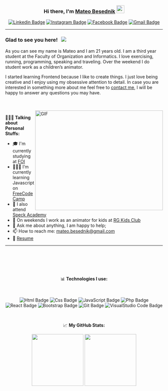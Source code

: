 <div align="center">

### Hi there, I'm <a href="https://www.linkedin.com/in/mateo-besednik-752172202/" target="_blank">Mateo Besednik</a> <img src="https://media.giphy.com/media/hvRJCLFzcasrR4ia7z/giphy.gif" width="25px">

[![Linkedin Badge](https://img.shields.io/badge/-LinkedIn-0e76a8?style=flat-square&logo=Linkedin&logoColor=white)](https://www.linkedin.com/in/mateo-besednik-752172202/)
[![Instagram Badge](https://img.shields.io/badge/-Instagram-e4405f?style=flat-square&logo=Instagram&logoColor=white)](https://www.instagram.com/mateo_besednik/?hl=hr)
[![Facebook Badge](https://img.shields.io/badge/Facebook-1877F2?style=flat-square&logo=facebook&logoColor=white)](https://www.facebook.com/mateo.besednik/)
<a href="mailto:mateo.besednik@gmail.com">![Gmail Badge](https://img.shields.io/badge/Gmail-D14836?style=flat-square&logo=gmail&logoColor=white)</a>
</div>

<hr>

### Glad to see you here! &nbsp; ![](https://visitor-badge.glitch.me/badge?page_id=MBesednik.MBesednik)

As you can see my name is Mateo and I am 21 years old. I am a third year student at the Faculty of Organization and Informatics. I love exercising, running, programming, speaking and traveling. Over the weekend I do student work as a children’s animator.

I started learning Frontend because I like to create things. I just love being creative and I enjoy using my obsessive attention to detail. In case you are interested in something more about me feel free to <a href="mailto:mateo.besednik@gmail.com">contact me</a>, I will be happy to answer any questions you may have.

</br>
</br>

<img align="right" alt="GIF" src="https://github.com/Gapur/Gapur/blob/master/coding.gif?raw=true" width="408" height="318" />
  

🙋🏻‍♂️ **Talking about Personal Stuffs:**

- 🎓 I'm currently studying at <a href="https://www.foi.unizg.hr/">FOI</a>
- 👨🏻‍💻 I’m currently learning Javascript on <a href="freeCodeCamp">FreeCodeCamp</a>
- 🚀 I also attend <a href="https://www.speck.agency/">Speck Academy</a>
- 🤡 On weekends I work as an animator for kids at <a href="https://rg-kidsclub.eu/">RG Kids Club</a>
- 💬 Ask me about anything, I am happy to help;
- 📫 How to reach me: mateo.besednik@gmail.com
- 📝 [Resume](https://pdfhost.io/v/ClqynHWBE_Europass.pdf)

<hr>

</br></br></br></br>

<div align="center">

📊 **Technologies I use:**

</br>

![Html Badge](https://img.shields.io/badge/HTML5-E34F26?style=for-the-badge&logo=html5&logoColor=white)
![Css Badge](https://img.shields.io/badge/CSS3-1572B6?style=for-the-badge&logo=css3&logoColor=white)
![JavaScript Badge](https://img.shields.io/badge/JavaScript-F7DF1E?style=for-the-badge&logo=javascript&logoColor=black)
![Php Badge](https://img.shields.io/badge/PHP-777BB4?style=for-the-badge&logo=php&logoColor=white)
![React Badge](https://img.shields.io/badge/React-20232A?style=for-the-badge&logo=react&logoColor=61DAFB)
![Bootstrap Badge](https://img.shields.io/badge/Bootstrap-563D7C?style=for-the-badge&logo=bootstrap&logoColor=white)
![Git Badge](https://img.shields.io/badge/Git-F05032?style=for-the-badge&logo=git&logoColor=white)
![VisualStudio Code Badge](https://img.shields.io/badge/Visual_Studio_Code-0078D4?style=for-the-badge&logo=visual%20studio%20code&logoColor=white)
</div>
</br>

<div align="center">

📈 **My GitHub Stats:**

<p>
  <img height="165em" src="https://github-readme-stats.vercel.app/api?username=MBesednik&show_icons=true&hide_border=true&&count_private=true&include_all_commits=true" />
  <img height="165em" src="https://github-readme-stats.vercel.app/api/top-langs/?username=MBesednik&exclude_repo=KNN-Image-Classification&show_icons=true&hide_border=true&layout=compact&langs_count=8"/>
</p>
</div>
